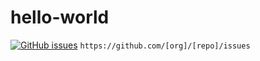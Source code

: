 # hello-world
[![GitHub issues](https://img.shields.io/github/issues/SokichiFujita/starter-react-flux.svg)](https://github.com/SokichiFujita/starter-react-flux/issues) `https://github.com/[org]/[repo]/issues`
